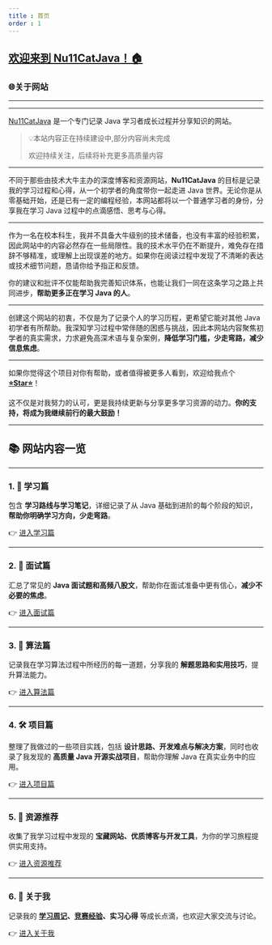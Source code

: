 ```yaml
---
title : 首页
order : 1
---
```




## [欢迎来到 **Nu11CatJava**！🏠](https://github.com/Nu11Cat/Nu11Cat.github.io)

### 🌐关于网站

------

------

[Nu11CatJava](https://github.com/Nu11Cat/Nu11Cat.github.io) 是一个专门记录 Java 学习者成长过程并分享知识的网站。

> 💡本站内容正在持续建设中,部分内容尚未完成
>
> 欢迎持续关注，后续将补充更多高质量内容

---

不同于那些由技术大牛主办的深度博客和资源网站，**Nu11CatJava** 的目标是记录我的学习过程和心得，从一个初学者的角度带你一起走进 Java 世界。无论你是从零基础开始，还是已有一定的编程经验，本网站都将以一个普通学习者的身份，分享我在学习 Java 过程中的点滴感悟、思考与心得。

------

作为一名在校本科生，我并不具备大牛级别的技术储备，也没有丰富的经验积累，因此网站中的内容必然存在一些局限性。我的技术水平仍在不断提升，难免存在措辞不够精准，或理解上出现误差的地方。如果你在阅读过程中发现了不清晰的表达或技术细节问题，恳请你给予指正和反馈。

你的建议和批评不仅能帮助我完善知识体系，也能让我们一同在这条学习之路上共同进步，**帮助更多正在学习 Java 的人**。

------

创建这个网站的初衷，不仅是为了记录个人的学习历程，更希望它能对其他 Java 初学者有所帮助。我深知学习过程中常伴随的困惑与挑战，因此本网站内容聚焦初学者的真实需求，力求避免高深术语与复杂案例，**降低学习门槛，少走弯路，减少信息焦虑**。

------

如果你觉得这个项目对你有帮助，或者值得被更多人看到，欢迎给我点个 [**⭐Star⭐**](https://github.com/Nu11Cat/Nu11Cat.github.io)！

这不仅是对我努力的认可，更是我持续更新与分享更多学习资源的动力。**你的支持，将成为我继续前行的最大鼓励！**

------

## 📚 网站内容一览

------

### 1. 🔰 学习篇

包含 **学习路线与学习笔记**，详细记录了从 Java 基础到进阶的每个阶段的知识，**帮助你明确学习方向，少走弯路**。

👉 [进入学习篇](/1.学习篇/)

------

### 2. 💼 面试篇

汇总了常见的 **Java 面试题和高频八股文**，帮助你在面试准备中更有信心，**减少不必要的焦虑**。

👉 [进入面试篇](/2.面试篇/)

------

### 3. 🧠 算法篇

记录我在学习算法过程中所经历的每一道题，分享我的 **解题思路和实用技巧**，提升算法能力。

👉 [进入算法篇](/3.算法篇/)

------

### 4. 🛠️ 项目篇

整理了我做过的一些项目实践，包括 **设计思路、开发难点与解决方案**，同时也收录了我发现的 **高质量 Java 开源实战项目**，帮助你理解 Java 在真实业务中的应用。

👉 [进入项目篇](/4.项目篇/)

------

### 5. 🎒 资源推荐

收集了我学习过程中发现的 **宝藏网站、优质博客与开发工具**，为你的学习旅程提供实用支持。

👉 [进入资源推荐](/5.资源推荐/)

------

### 6. 👤 关于我

记录我的 **[学习周记](/6.关于我/学习周记/首页.html)、[竞赛经验](/6.关于我/竞赛心得.html)、实习心得** 等成长点滴，也欢迎大家交流与讨论。

👉 [进入关于我](/6.关于我/)
